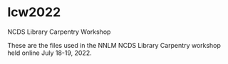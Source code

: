 # lcw2022
NCDS Library Carpentry Workshop

These are the files used in the NNLM NCDS Library Carpentry workshop held online July 18-19, 2022.
